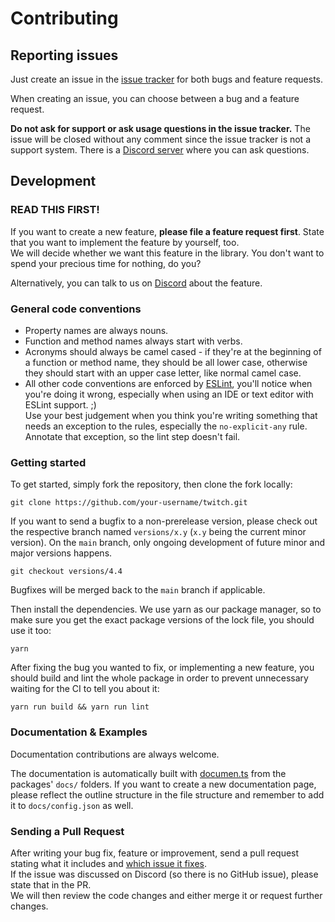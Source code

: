 # Contributing

## Reporting issues

Just create an issue in the [issue tracker](https://github.com/twurple/twurple/issues) for both bugs and feature requests.

When creating an issue, you can choose between a bug and a feature request.

**Do not ask for support or ask usage questions in the issue tracker.**
The issue will be closed without any comment since the issue tracker is not a support system.
There is a [Discord server](https://discord.gg/b9ZqMfz) where you can ask questions.

## Development

### READ THIS FIRST!

If you want to create a new feature, **please file a feature request first**. State that you want to implement the feature by yourself, too.  
We will decide whether we want this feature in the library. You don't want to spend your precious time for nothing, do you?

Alternatively, you can talk to us on [Discord](https://discord.gg/b9ZqMfz) about the feature.

### General code conventions

- Property names are always nouns.
- Function and method names always start with verbs.
- Acronyms should always be camel cased - if they're at the beginning of a function or method name, they should be all lower case, otherwise they should start with an upper case letter, like normal camel case.
- All other code conventions are enforced by [ESLint](https://github.com/eslint/eslint), you'll notice when you're doing it wrong,
  especially when using an IDE or text editor with ESLint support. ;)  
  Use your best judgement when you think you're writing something that needs an exception to the rules, especially the `no-explicit-any` rule. Annotate that exception, so the lint step doesn't fail.

### Getting started

To get started, simply fork the repository, then clone the fork locally:

	git clone https://github.com/your-username/twitch.git
	
If you want to send a bugfix to a non-prerelease version, please check out the respective branch named `versions/x.y` (`x.y` being the current minor version).
On the `main` branch, only ongoing development of future minor and major versions happens.

    git checkout versions/4.4

Bugfixes will be merged back to the `main` branch if applicable.

Then install the dependencies. We use yarn as our package manager, so to make sure you get the exact package versions of the lock file, you should use it too:

	yarn

After fixing the bug you wanted to fix, or implementing a new feature, you should build and lint the whole package in order to prevent unnecessary waiting for the CI to tell you about it:

	yarn run build && yarn run lint

### Documentation & Examples

Documentation contributions are always welcome.

The documentation is automatically built with [documen.ts](https://github.com/d-fischer/documen.ts) from the packages' `docs/` folders.
If you want to create a new documentation page, please reflect the outline structure in the file structure and remember to add it to `docs/config.json` as well.

### Sending a Pull Request

After writing your bug fix, feature or improvement, send a pull request stating what it includes
and [which issue it fixes](https://help.github.com/articles/closing-issues-using-keywords/).  
If the issue was discussed on Discord (so there is no GitHub issue), please state that in the PR.  
We will then review the code changes and either merge it or request further changes.
